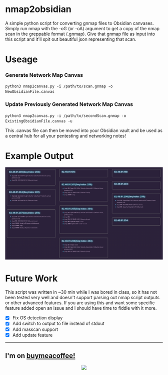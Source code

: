# nmap2obsidian
A simple python script for converting gnmap files to Obsidian canvases. Simply run nmap with the -oG (or -oA) argument to get a copy of the nmap scan in the greppable format (.gnmap). Give that gnmap file as input into this script and it'll spit out beautiful json representing that scan.

# Useage
### Generate Network Map Canvas
`python3 nmap2canvas.py -i /path/to/scan.gnmap -o NewObsidianFile.canvas`

### Update Previously Generated Network Map Canvas
`python3 nmap2canvas.py -i /path/to/secondScan.gnmap -o ExistingObsidianFile.canvas -u`

This .canvas file can then be moved into your Obsidian vault and be used as a central hub for all your pentesting and networking notes!

# Example Output
![Sample Output](example.png)

# Future Work
This script was written in ~30 min while I was bored in class, so it has not been tested very well and doesn't support parsing out nmap script outputs or other advanced features. If you are using this and want some specific feature added open an issue and I should have time to fiddle with it more.

- [x] Fix OS detection display
- [x] Add switch to output to file instead of stdout
- [x] Add masscan support
- [x] Add update feature

---
## I'm on <a href="https://www.buymeacoffee.com/djwolfe">buymeacoffee!</a>
<div align="center">
  <a href="https://www.buymeacoffee.com/djwolfe">
    <img height="100px" src="https://media1.giphy.com/media/TDQOtnWgsBx99cNoyH/giphy.gif" />
  </a>
</div>
